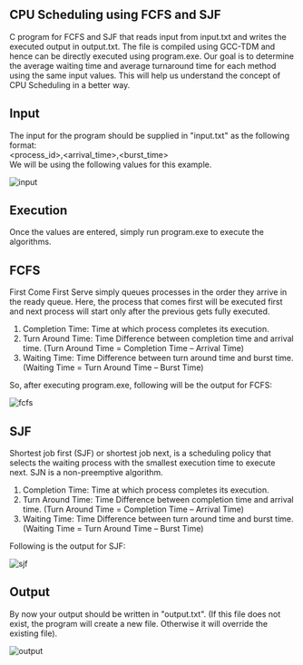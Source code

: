 ## CPU Scheduling using FCFS and SJF
C program for FCFS and SJF that reads input from input.txt and writes the executed output in output.txt. The file is compiled using GCC-TDM and hence can be directly executed using program.exe. Our goal is to determine the average waiting time and average turnaround time for each method using the same input values. This will help us understand the concept of CPU Scheduling in a better way.

## Input
The input for the program should be supplied in "input.txt" as the following format:  
<process_id>,<arrival_time>,<burst_time>  
We will be using the following values for this example.  
  
![input](https://user-images.githubusercontent.com/32812640/81935233-f0fbda80-960d-11ea-9a8a-09e3dd632da4.PNG)

## Execution
Once the values are entered, simply run program.exe to execute the algorithms.
  
## FCFS
First Come First Serve simply queues processes in the order they arrive in the ready queue. Here, the process that comes first will be executed first and next process will start only after the previous gets fully executed.  
  
1. Completion Time: Time at which process completes its execution.  
2. Turn Around Time: Time Difference between completion time and arrival time. (Turn Around Time = Completion Time – Arrival Time)  
3. Waiting Time: Time Difference between turn around time and burst time. (Waiting Time = Turn Around Time – Burst Time)  
  
So, after executing program.exe, following will be the output for FCFS:  
  
![fcfs](https://user-images.githubusercontent.com/32812640/81937417-3968c780-9611-11ea-866b-415d2ab2f43a.PNG)

## SJF
Shortest job first (SJF) or shortest job next, is a scheduling policy that selects the waiting process with the smallest execution time to execute next. SJN is a non-preemptive algorithm.  
  
1. Completion Time: Time at which process completes its execution.
2. Turn Around Time: Time Difference between completion time and arrival time. (Turn Around Time = Completion Time – Arrival Time)
3. Waiting Time: Time Difference between turn around time and burst time. (Waiting Time = Turn Around Time – Burst Time)  
  
Following is the output for SJF:  
  
![sjf](https://user-images.githubusercontent.com/32812640/81938292-594cbb00-9612-11ea-9d30-060445c3164f.PNG)

## Output
By now your output should be written in "output.txt". (If this file does not exist, the program will create a new file. Otherwise it will override the existing file).  
  
![output](https://user-images.githubusercontent.com/32812640/81936073-42f13000-960f-11ea-8ede-fd235159bc6a.PNG)

